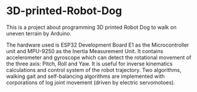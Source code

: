 # 3D-printed-Robot-Dog
This is a project about programming 3D printed Robot Dog to walk on uneven terrain by Arduino.     

The hardware used is ESP32 Development Board E1 as the Microcontroller unit and MPU-9250 as the Inertia Measurement Unit. It contains accelerometer and gyroscope which can detect the rotational movement of the three axis: Pitch, Roll and Yaw. It is useful for inverse kinematics calculations and control system of the robot trajectory. Two algorithms, walking gait and self-balancing algorithms are implemented with corporations of log joint movement (driven by electric servomotoes).       

